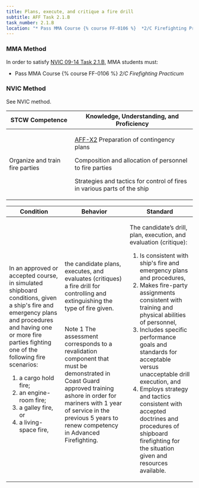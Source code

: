```yaml
---
title: Plans, execute, and critique a fire drill 
subtitle: AFF Task 2.1.B 
task_number: 2.1.B
location: "* Pass MMA Course {% course FF-0106 %}  *2/C Firefighting Practicum*" 
---
```



### MMA Method

In order to satisfy  [NVIC 09-14  Task  2.1.B]({{site.baseurl}}/assets/images/nvic-09-14.pdf), MMA students must:

* Pass MMA Course {% course FF-0106 %}  *2/C Firefighting Practicum*


### NVIC Method

<a onclick="togglevisibility('nvic_methods')" >See NVIC method.</a>

<div id='nvic_methods' class='hide'>

<table>
<thead>
<tr>
<th class='forty'> STCW Competence </th>
<th class='sixty'> Knowledge, Understanding, and Proficiency </th>
</tr>
</thead>




<tbody>
<tr><td markdown='1'>

Organize and train fire parties

</td><td markdown='1'>

[AFF-X2]({{site.baseurl}}/tables/63.html#AFF-X2) Preparation of contingency plans 

Composition and allocation of personnel to fire parties 

Strategies and tactics for control of fires in various parts of the ship

</td></tr>


</tbody>
</table>


<table>
<thead>
<tr><th class='twenty'>  Condition </th><th class='twenty'> Behavior </th><th  class='sixty'>Standard </th></tr>
</thead>
<tbody >



<tr><td markdown='1'>

In an approved or accepted course, in simulated shipboard conditions, given a ship's fire and emergency plans and procedures and having one or more fire parties fighting one of the following fire scenarios:

1. a cargo hold fire;
2. an engine-room fire;
3. a galley fire, or
4. a living-space fire,

</td><td markdown='1'>

the candidate plans, executes, and evaluates (critiques) a fire drill for controlling and extinguishing the type of fire given.

<br>

<div class="tooltip">Note 1
<span class="tooltiptext">
The assessment corresponds to a revalidation component that must be demonstrated in Coast Guard approved training ashore in order for mariners with 1 year of service in the previous 5 years to renew competency in Advanced Firefighting.
</span>
</div>


</td><td markdown='1'>

The candidate’s drill, plan, execution, and evaluation (critique):

1. Is consistent with ship's fire and emergency plans and procedures,
2. Makes fire-party assignments consistent with training and physical abilities of personnel,
3. Includes specific performance goals and standards for acceptable versus unacceptable drill execution, and
4. Employs strategy and tactics consistent with accepted doctrines and procedures of shipboard firefighting for the situation given and resources available.

</td></tr>
</tbody>
</table>
</div>
